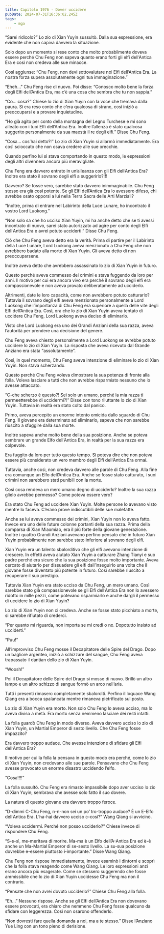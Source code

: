 ```yaml
---
title: Capitolo 1976 - Dover uccidere
pubDate: 2024-07-31T16:36:02.245Z
tags:
    - mga
---
```



“Sarei ridicolo?” Lo zio di Xian Yuyin sussultò. Dalla sua espressione, era evidente che non capiva davvero la situazione.

Solo dopo un momento si rese conto che molto probabilmente doveva essere perché Chu Feng non sapeva quanto erano forti gli elfi dell’Antica Era e così non credeva alle sue minacce.

Così aggiunse: “Chu Feng, non devi sottovalutare noi Elfi dell’Antica Era. La nostra forza supera assolutamente ogni tua immaginazione.”

“Eheh…” Chu Feng rise di nuovo. Poi disse: “Conosco molto bene la forza degli Elfi dell’Antica Era, ma c’è una cosa che sembra che tu non sappia.”

“Co… cosa?” Chiese lo zio di Xian Yuyin con la voce che tremava dalla paura. Si era reso conto che c’era qualcosa di strano, così iniziò a preoccuparsi e a provare inquietudine.

“Ho già agito per conto della montagna del Legno Turchese e mi sono alleato con i tuoi Elfi dell’Antica Era. Inoltre l’allenza è stato qualcosa suggerito personalmente da sua maestà il re degli elfi.” Disse Chu Feng.

“Cosa… cos’hai detto?!” Lo zio di Xian Yuyin si allarmò immediatamente. Era così scioccato che non osava credere alle sue orecchie.

Quando perfino lui si stava comportando in questo modo, le espressioni degli altri divennero ancora più meravigliate.

Chu Feng era davvero entrato in un’alleanza con gli Elfi dell’Antica Era? Inoltre era stato il sovrano degli elfi a suggerirlo?!!!

Davvero? Se fosse vero, sarebbe stato davvero inimmaginabile. Chu Feng stesso era già così potente. Se gli Elfi dell’Antica Era lo avessero difeso, chi avrebbe osato opporsi a lui nella Terra Sacra delle Arti Marziali?

“Inoltre, prima di entrare nel Labirinto della Luce Lunare, ho incontrato il vostro Lord Luokong.”

“Non solo sa che ho ucciso Xian Yuyin, mi ha anche detto che se ti avessi incontrato di nuovo, sarei stato autorizzato ad agire per conto degli Elfi dell’Antica Era e avrei potuto ucciderti.” Disse Chu Feng.

Ciò che Chu Feng aveva detto era la verità. Prima di partire per il Labirinto della Luce Lunare, Lord Luokong aveva menzionato a Chu Feng che non avrebbero badato alla morte di Xian Yuyin. Gli aveva detto di non preoccuparsene.

Inoltre aveva detto che avrebbero assassinato lo zio di Xian Yuyin in futuro.

Questo perché aveva commesso dei crimini e stava fuggendo da loro per anni. Il motivo per cui era ancora vivo era perché il sovrano degli elfi era compassionevole e non aveva provato deliberatamente ad ucciderlo.

Altrimenti, date le loro capacità, come non avrebbero potuto catturarlo? Tuttavia il sovrano degli elfi aveva menzionato personalmente a Lord Luokong che l’importanza di Chu Feng era superiore a quella delle vite degli Elfi dell’Antica Era. Così, ora che lo zio di Xian Yuyin aveva tentato di uccidere Chu Feng, Lord Luokong aveva deciso di eliminarlo.

Visto che Lord Luokong era uno dei Grandi Anziani della sua razza, aveva l’autorità per prendere una decisione del genere.

Chu Feng aveva chiesto personalmente a Lord Luokong se avrebbe potuto uccidere lo zio di Xian Yuyin. La risposta che aveva ricevuto dal Grande Anziano era stata “assolutamente”.

Così, in quel momento, Chu Feng aveva intenzione di eliminare lo zio di Xian Yuyin. Non stava scherzando.

Questo perché Chu Feng voleva dimostrare la sua potenza di fronte alla folla. Voleva lasciare a tutti che non avrebbe risparmiato nessuno che lo avesse attaccato.

“C-che scherzo è questo?! Sei solo un umano, perché la mia razza ti permeetterebbe di uccidermi?!” Disse con tono riluttante lo zio di Xian Yuyin. Tuttavia in realtà era stato colto dal panico.

Primo, aveva percepito un enorme intento omicida dallo sguardo di Chu Feng. Il giovane era determinato ad eliminarlo, sapeva che non sarebbe riuscito a sfuggire dalla sua morte.

Inoltre sapeva anche molto bene della sua posizione. Anche se poteva sembrare un grande Elfo dell’Antica Era, in realtà per la sua razza era colpevole.

Era fuggito da loro per tutto questo tempo. Si poteva dire che non poteva essere più considerato un vero membro degli Elfi dell’Antica Era ormai.

Tuttavia, anche così, non credeva davvero alle parole di Chu Feng. Alla fine era comunque un Elfo dell’Antica Era. Anche se fosse stato catturato, i suoi crimini non sarebbero stati punibili con la morte.

Così cosa rendeva un mero umano degno di ucciderlo? Inoltre la sua razza glielo avrebbe permesso? Come poteva essere vero?

Era stato Chu Feng ad uccidere Xian Yuyin. Molte persone lo avevano visto mentre lo faceva. C’erano prove indiscutibili delle sue malefatte.

Anche se lui aveva commesso dei crimini, Xian Yuyin non lo aveva fatto. Invece era uno delle future colonne portanti della sua razza. Prima della comparsa di Xian Miaomiao, era il più forte della giovane generazione. Inoltre i quattro Grandi Anziani avevano perfino pensato che in futuro Xian Yuyin probabilmente non sarebbe stato inferiore al sovrano degli elfi.

Xian Yuyin era un talento sbalorditivo che gli elfi avevano intenzione di crescere. In effetti aveva aiutato Xian Yuyin a catturare Zhang Tianyi e suo padre perché era sicuro che la sua posizione fosse molto importante. Aveva cercato di aiutarlo per dissuadere gli elfi dall’inseguirlo una volta che il giovane fosse diventato più potente in futuro. Così sarebbe riuscito a recuperare il suo prestigio.

Tuttavia Xian Yuyin era stato ucciso da Chu Feng, un mero umano. Così sarebbe stato già compassionevole se gli Elfi dell’Antica Era non lo avessero ridotto in mille pezzi, come potevano risparmiarlo e anche dargli il permesso di uccidere lo zio di Xian Yuyin?

Lo zio di Xian Yuyin non ci credeva. Anche se fosse stato picchiato a morte, si sarebbe rifiutato di crederci.

“Per quanto mi riguarda, non importa se mi credi o no. Dopotutto insisto ad ucciderti.”

“Puu!”

All’improvviso Chu Feng mosse il Decapitatore delle Spire del Drago. Dopo un bagliore argenteo, iniziò a schizzare del sangue, Chu Feng aveva trapassato il dantian dello zio di Xian Yuyin.

“Woosh!”

Poi il Decapitatore delle Spire del Drago si mosse di nuovo. Brillò un altro lampo e un altro schizzo di sangue formò un arco nell’aria.

Tutti i presenti rimasero completamente sbalorditi. Perfino il loquace Wang Qiang era a bocca spalancata mentre rimaneva pietrificato sul posto.

Lo zio di Xian Yuyin era morto. Non solo Chu Feng lo aveva ucciso, ma lo aveva diviso a metà. Era morto senza nemmeno lasciare dei resti intatti.

La folla guardò Chu Feng in modo diverso. Aveva davvero ucciso lo zio di Xian Yuyin, un Martial Emperor di sesto livello. Che Chu Feng fosse impazzito?

Era davvero troppo audace. Che avesse intenzione di sfidare gli Elfi dell’Antica Era?

Il motivo per cui la folla la pensava in questo modo era perché, come lo zio di Xian Yuyin, non credevano alle sue parole. Pensavano che Chu Feng avesse provocato un enorme disastro uccidendo l’elfo.

“Cosa!!!!”

La folla sussultò. Chu Feng era rimasto impassibile dopo aver ucciso lo zio di Xian Yuyin, sembrava che avesse solo fatto il suo dovere.

La natura di questo giovane era davvero troppo feroce.

“D-dimmi C-Chu Feng, n-n-non sei un po’ tro-troppo audace? È un E-Elfo dell’Antica Era. L’ha-hai davvero ucciso c-così?” Wang Qiang si avvicinò.

“Voleva uccidermi. Perché non posso ucciderlo?” Chiese invece di rispondere Chu Feng.

“S-s-sì, me-meritava di morire. Ma-ma è un Elfo dell’A-Antica Era ed è-è anche un Ma-Martial Emperor di se-sesto livello. La su-sua posizione dovrebbe e-essere piuttosto i-importante.” Disse Wang Qiang.

Chu Feng non rispose immediatamente, invece esaminò i dintorni e scoprì che la folla stava reagendo come Wang Qiang. Le loro espressioni anzi erano ancora più esagerate. Come se stessero suggerendo che fosse ammissibile che lo zio di Xian Yuyin uccidesse Chu Feng ma non il contrario.

“Pensate che non avrei dovuto ucciderlo?” Chiese Chu Feng alla folla.

“Eh…” Nessuno rispose. Anche se gli Elfi dell’Antica Era non dovevano essere provocati, era chiaro che nemmeno Chu Feng fosse qualcuno da sfidare con leggerezza. Così non osarono offenderlo.

“Non dovresti fare quella domanda a noi, ma a te stesso.” Disse l’Anziano Yue Ling con un tono pieno di derisione.


